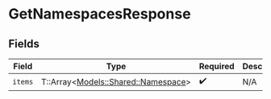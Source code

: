# GetNamespacesResponse


## Fields

| Field                                                                   | Type                                                                    | Required                                                                | Description                                                             |
| ----------------------------------------------------------------------- | ----------------------------------------------------------------------- | ----------------------------------------------------------------------- | ----------------------------------------------------------------------- |
| `items`                                                                 | T::Array<[Models::Shared::Namespace](../../models/shared/namespace.md)> | :heavy_check_mark:                                                      | N/A                                                                     |